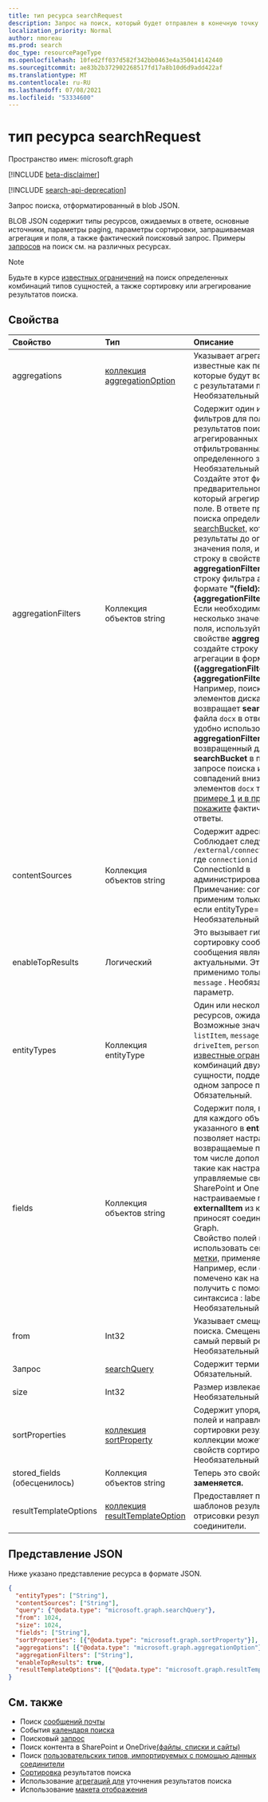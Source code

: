 ```yaml
---
title: тип ресурса searchRequest
description: Запрос на поиск, который будет отправлен в конечную точку запроса. Он содержит тип сущностями, ожидаемыми в ответе, основные источники, параметры paging, запрос полей и фактический запрос поиска.
localization_priority: Normal
author: nmoreau
ms.prod: search
doc_type: resourcePageType
ms.openlocfilehash: 10fed2ff037d582f342bb0463e4a350414142440
ms.sourcegitcommit: ae83b2b372902268517fd17a8b10d6d9add422af
ms.translationtype: MT
ms.contentlocale: ru-RU
ms.lasthandoff: 07/08/2021
ms.locfileid: "53334600"
---
```

# <a name="searchrequest-resource-type"></a>тип ресурса searchRequest

Пространство имен: microsoft.graph

[!INCLUDE [beta-disclaimer](../../includes/beta-disclaimer.md)]

[!INCLUDE [search-api-deprecation](../../includes/search-api-deprecation.md)]

Запрос поиска, отформатированный в blob JSON. 

BLOB JSON содержит типы ресурсов, ожидаемых в ответе, основные источники, параметры paging, параметры сортировки, запрашиваемая агрегация и поля, а также фактический поисковый запрос. Примеры [запросов](#see-also) на поиск см. на различных ресурсах.

> [!NOTE]
> Будьте в курсе [известных ограничений](search-api-overview.md#known-limitations) на поиск определенных комбинаций типов сущностей, а также сортировку или агрегирование результатов поиска.

## <a name="properties"></a>Свойства

| Свойство     | Тип        | Описание             
|:-------------|:------------|:------------
|aggregations|[коллекция aggregationOption](aggregationOption.md)|Указывает агрегации (также известные как переработчики), которые будут возвращены вместе с результатами поиска. Необязательный параметр.|
|aggregationFilters|Коллекция объектов string|Содержит один или несколько фильтров для получения результатов поиска, агрегированных и отфильтрованных до определенного значения поля. Необязательный параметр.<br>Создайте этот фильтр на основе предварительного поиска, который агрегируется в одном поле. В ответе предварительного поиска определите строку [searchBucket,](searchBucket.md) которая фильтрует результаты до определенного значения поля, используйте строку в свойстве **aggregationFilterToken** и создайте строку фильтра агрегации в формате **"{field}: \\ "{aggregationFilterToken} \\ ""**. <br>Если необходимо предоставлять несколько значений для одного поля, используйте строки в свойстве **aggregationFilterToken** и создайте строку фильтра агрегации в формате **"{field}:or" \\ ({aggregationFilterToken1} \\ ", \\ "{aggregationFilterToken2} \\ ") ".** <br>Например, поиск и агрегирование элементов диска по типу файла возвращает **searchBucket** для типа файла `docx` в ответе. Вы можете удобно использовать **aggregationFilterToken,** возвращенный для этого **searchBucket** в последующем запросе поиска и фильтрации совпадений вниз, чтобы диск элементов `docx` типа файла. [В примере 1](/graph/search-concept-aggregation#example-1-request-aggregations-by-string-fields) [и в примере 2 покажите](/graph/search-concept-aggregation#example-2-apply-an-aggregation-filter-based-on-a-previous-request) фактические запросы и ответы.|
|contentSources|Коллекция объектов string|Содержит адресное подключение. <br>Соблюдает следующий формат: `/external/connections/connectionid` где `connectionid` определяется ConnectionId в администрировании соединители. <br> Примечание: contentSource применим только в том случае, если entityType= `externalItem` . Необязательный параметр.|
|enableTopResults|Логический|Это вызывает гибридную сортировку сообщений: первые 3 сообщения являются наиболее актуальными. Это свойство применимо только к entityType= `message` . Необязательный параметр.|
|entityTypes|Коллекция entityType| Один или несколько типов ресурсов, ожидаемых в ответе. Возможные значения: `list`, `site`, `listItem`, `message`, `event`, `drive`, `driveItem`, `person`, `externalItem`. См. [известные ограничения](search-api-overview.md#known-limitations) для этих комбинаций двух или более типов сущности, поддерживаемых в одном запросе поиска. Обязательный.|
|fields|Коллекция объектов string |Содержит поля, возвращаемые для каждого объекта ресурса, указанного в **entityTypes,** что позволяет настраивать поля, возвращаемые по умолчанию, в том числе дополнительные поля, такие как настраиваемые управляемые свойства из SharePoint и OneDrive, или настраиваемые поля в **externalItem** из контента, который приносят соединиттели Microsoft Graph. <br>Свойство полей может использовать семантические [метки,](https://docs.microsoft.com/microsoftsearch/configure-connector#step-5-assign-property-labels) применяемые к свойствам. Например, если свойство помечено как название, его можно получить с помощью следующего синтаксиса : label_title.<br>Необязательный параметр.|
|from|Int32|Указывает смещение результатов поиска. Смещение 0 возвращает самый первый результат. Необязательный параметр.|
|Запрос|[searchQuery](searchquery.md)|Содержит термины запроса. Обязательный.|
|size|Int32|Размер извлекаемой страницы. Необязательный параметр.|
|sortProperties|[коллекция sortProperty](sortProperty.md)|Содержит упорядоченный набор полей и направлений для сортировки результатов. В коллекции может быть не более 5 свойств сортировки. Необязательный параметр.|
|stored_fields (обесценилось)|Коллекция объектов string |Теперь это свойство полей **заменяется.** |
|resultTemplateOptions|[коллекция resultTemplateOption](resultTemplateOption.md)|Предоставляет параметры шаблонов результатов поиска для отрисовки результатов поиска соединители.|


## <a name="json-representation"></a>Представление JSON

Ниже указано представление ресурса в формате JSON.

<!-- {
  "blockType": "resource",
  "optionalProperties": [

  ],
  "@odata.type": "microsoft.graph.searchRequest",
  "baseType": null
}-->

```json
{
  "entityTypes": ["String"],
  "contentSources": ["String"],
  "query": {"@odata.type": "microsoft.graph.searchQuery"},
  "from": 1024,
  "size": 1024,
  "fields": ["String"],
  "sortProperties": [{"@odata.type": "microsoft.graph.sortProperty"}],
  "aggregations": [{"@odata.type": "microsoft.graph.aggregationOption"}],
  "aggregationFilters": ["String"],
  "enableTopResults": true,
  "resultTemplateOptions": [{"@odata.type": "microsoft.graph.resultTemplateOption"}]  
}
```

## <a name="see-also"></a>См. также
- Поиск [сообщений почты](/graph/search-concept-messages)
- События [календаря поиска](/graph/search-concept-events)
- Поисковый [запрос](/graph/search-concept-person)
- Поиск контента в SharePoint и OneDrive[(файлы, списки и сайты)](/graph/search-concept-files)
- Поиск [пользовательских типов, импортируемых с помощью данных соединители](/graph/search-concept-custom-types)
- [Сортировка](/graph/search-concept-sort) результатов поиска
- Использование [агрегаций для](/graph/search-concept-aggregations) уточнения результатов поиска
- Использование [макета отображения](/graph/search-concept-display-layout.md)


<!-- uuid: 16cd6b66-4b1a-43a1-adaf-3a886856ed98
2019-02-04 14:57:30 UTC -->
<!-- {
  "type": "#page.annotation",
  "description": "searchRequest resource",
  "keywords": "",
  "section": "documentation",
  "tocPath": ""
}-->


